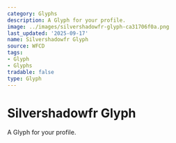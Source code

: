 ```yaml
---
category: Glyphs
description: A Glyph for your profile.
image: ../images/silvershadowfr-glyph-ca31706f0a.png
last_updated: '2025-09-17'
name: Silvershadowfr Glyph
source: WFCD
tags:
- Glyph
- Glyphs
tradable: false
type: Glyph
---
```


# Silvershadowfr Glyph

A Glyph for your profile.

